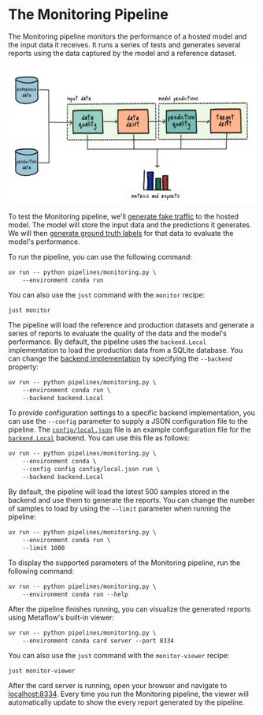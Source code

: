 # The Monitoring Pipeline

The Monitoring pipeline monitors the performance of a hosted model and the input data it receives. It runs a series of tests and generates several reports using the data captured by the model and a reference dataset.

![Monitoring pipeline](.guide/monitoring-pipeline/images/monitoring.png)

To test the Monitoring pipeline, we'll [generate fake traffic](.guide/monitoring-pipeline/generating-fake-traffic.md) to the hosted model. The model will store the input data and the predictions it generates. We will then [generate ground truth labels](.guide/monitoring-pipeline/generating-fake-labels.md) for that data to evaluate the model's performance.

To run the pipeline, you can use the following command:

```shell
uv run -- python pipelines/monitoring.py \
    --environment conda run
```

You can also use the `just` command with the `monitor` recipe:

```shell
just monitor
```

The pipeline will load the reference and production datasets and generate a series of reports to evaluate the quality of the data and the model's performance. By default, the pipeline uses the `backend.Local` implementation to load the production data from a SQLite database. You can change the [backend implementation](pipelines/inference/backend.py) by specifying the `--backend` property:

```shell
uv run -- python pipelines/monitoring.py \
    --environment conda run \
    --backend backend.Local
```

To provide configuration settings to a specific backend implementation, you can use the `--config` parameter to supply a JSON configuration file to the pipeline. The [`config/local.json`](config/local.json) file is an example configuration file for the [`backend.Local`](pipelines/inference/backend.py) backend. You can use this file as follows:

```shell
uv run -- python pipelines/monitoring.py \
    --environment conda \
    --config config config/local.json run \
    --backend backend.Local
```

By default, the pipeline will load the latest 500 samples stored in the backend and use them to generate the reports. You can change the number of samples to load by using the `--limit` parameter when running the pipeline:

```shell
uv run -- python pipelines/monitoring.py \
    --environment conda run \
    --limit 1000
```

To display the supported parameters of the Monitoring pipeline, run the following command:

```shell
uv run -- python pipelines/monitoring.py \
    --environment conda run --help
```

After the pipeline finishes running, you can visualize the generated reports using Metaflow's built-in viewer:

```shell
uv run -- python pipelines/monitoring.py \
    --environment conda card server --port 8334
```

You can also use the `just` command with the `monitor-viewer` recipe:

```shell
just monitor-viewer
```

After the card server is running, open your browser and navigate to [localhost:8334](http://localhost:8334). Every time you run the Monitoring pipeline, the viewer will automatically update to show the every report generated by the pipeline.